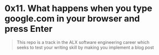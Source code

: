 # 0x11. What happens when you type google.com in your browser and press Enter
> This repo is a track in the ALX software engineering career which seeks to test your writing skill by making you implement a blog post
